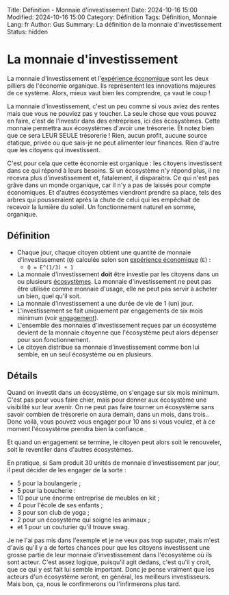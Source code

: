 Title: Définition - Monnaie d'investissement
Date: 2024-10-16 15:00
Modified: 2024-10-16 15:00
Category: Définition
Tags: Définition, Monnaie
Lang: fr
Author: Gus
Summary: La définition de la monnaie d'investissement
Status: hidden

# La monnaie d'investissement

La monnaie d'investissement et l'[expérience économique]({filename}/definitions/experience-economique.md) sont les deux pilliers de l'économie organique.
Ils représentent les innovations majeures de ce système.
Alors, mieux vaut bien les comprendre, ça vaut le coup !

La monnaie d'investissement, c'est un peu comme si vous aviez des rentes mais que vous ne pouviez pas y toucher.
La seule chose que vous pouvez en faire, c'est de l'investir dans des entreprises, ici des écosystèmes.
Cette monnaie permettra aux écosystèmes d'avoir une trésorerie.
Et notez bien que ce sera LEUR SEULE trésorerie !
Rien, aucun profit, aucune source étatique, privée ou que sais-je ne peut alimenter leur finances.
Rien d'autre que les citoyens qui investissent.

C'est pour cela que cette économie est organique : les citoyens investissent dans ce qui répond à leurs besoins.
Si un écosystème n'y répond plus, il ne recevra plus d'investissement et, fatalement, il disparaitra.
Ce qui n'est pas grâve dans un monde organique, car il n'y a pas de laissés pour compte économiques.
Et d'autres écosystèmes viendront prendre sa place, tels des arbres qui pousseraient après la chute de celui qui les empêchait de recevoir la lumière du soleil.
Un fonctionnement naturel en somme, organique.

## Définition

* Chaque jour, chaque citoyen obtient une quantité de monnaie d'investissement (```Q```) calculée selon son [expérience économique]({filename}/definitions/experience-economique.md) (```E```) :
    * ```Q = E^(1/3) + 1```
* La monnaie d'investissement **doit** être investie par les citoyens dans un ou plusieurs [écosystèmes]({filename}/definitions/ecosysteme.md). La monnaie d'investissement ne peut pas être utilisée comme monnaie d'usage, elle ne peut pas servir à acheter un bien, quel qu'il soit.
* La monnaie d'investissement a une durée de vie de 1 (un) jour.
* L'investissement se fait uniquement par engagements de six mois minimum (voir [engagement]({filename}/definitions/engagement.md)).
* L'ensemble des monnaies d'investissement reçues par un écosystème devient de la monnaie citoyenne que l'écosystème peut alors dépenser pour son fonctionnement.
* Le citoyen distribue sa monnaie d'investissement comme bon lui semble, en un seul écosystème ou en plusieurs.

## Détails

Quand on investit dans un écosystème, on s'engage sur six mois minimum.
C'est pas pour vous faire chier, mais pour donner aux écosystème une visibilité sur leur avenir.
On ne peut pas faire tourner un écosystème sans savoir combien de trésorerie on aura demain, dans un mois, dans trois..
Donc voilà, vous pouvez vous engager pour 10 ans si vous voulez, et à ce moment l'écosystème prendra bien la confiance.

Et quand un engagement se termine, le citoyen peut alors soit le renouveler, soit le reventiler dans d'autres écosystèmes.

En pratique, si Sam produit 30 unités de monnaie d'investissement par jour, il peut décider de les engager de la sorte :

* 5 pour la boulangerie ;
* 5 pour la boucherie :
* 10 pour une énorme entreprise de meubles en kit ;
* 4 pour l'école de ses enfants ;
* 3 pour son club de yoga ;
* 2 pour un écosystème qui soigne les animaux ;
* et 1 pour un couturier qu'il trouve swag.

Je ne l'ai pas mis dans l'exemple et je ne veux pas trop suputer, mais m'est d'avis qu'il y a de fortes chances pour que les citoyens investissent une grosse partie de leur monnaie d'investissement dans l'écosystème où ils sont acteur.
C'est assez logique, puisqu'il agit dedans, c'est qu'il y croit, que ce qui y est fait lui semble important.
Donc je pense vraiment que les acteurs d'un écosystème seront, en général, les meilleurs investisseurs.
Mais bon, ça, nous le confirmerons ou l'infirmerons plus tard.
